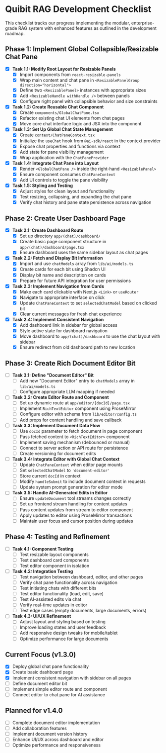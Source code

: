 # Quibit RAG Development Checklist

This checklist tracks our progress implementing the modular, enterprise-grade RAG system with enhanced features as outlined in the development roadmap.

## Phase 1: Implement Global Collapsible/Resizable Chat Pane
- [x] **Task 1.1: Modify Root Layout for Resizable Panels**
  - [x] Import components from `react-resizable-panels`
  - [x] Wrap main content and chat pane in `<ResizablePanelGroup direction="horizontal">`
  - [x] Define two `<ResizablePanel>` instances with appropriate sizes
  - [x] Add `<ResizableHandle withHandle />` between panels
  - [x] Configure right panel with collapsible behavior and size constraints

- [x] **Task 1.2: Create Reusable Chat Component**
  - [x] Create `components/GlobalChatPane.tsx`
  - [x] Refactor existing chat UI elements from chat pages
  - [x] Move core chat interface logic and JSX into the component

- [x] **Task 1.3: Set Up Global Chat State Management**
  - [x] Create `context/ChatPaneContext.tsx`
  - [x] Initialize the `useChat` hook from `@ai-sdk/react` in the context provider
  - [x] Expose chat properties and functions via context
  - [x] Add state for pane visibility management
  - [x] Wrap application with the `ChatPaneProvider`

- [x] **Task 1.4: Integrate Chat Pane into Layout**
  - [x] Render `<GlobalChatPane />` inside the right-hand `<ResizablePanel>`
  - [x] Ensure component consumes `ChatPaneContext`
  - [x] Add UI controls to toggle the pane visibility

- [x] **Task 1.5: Styling and Testing**
  - [x] Adjust styles for clean layout and functionality
  - [x] Test resizing, collapsing, and expanding the chat pane
  - [x] Verify chat history and pane state persistence across navigation

## Phase 2: Create User Dashboard Page
- [x] **Task 2.1: Create Dashboard Route**
  - [x] Set up directory `app/(chat)/dashboard/`
  - [x] Create basic page component structure in `app/(chat)/dashboard/page.tsx`
  - [x] Ensure dashboard uses the same sidebar layout as chat pages

- [x] **Task 2.2: Fetch and Display Bit Information**
  - [x] Import and use `chatModels` array from `lib/ai/models.ts`
  - [x] Create cards for each bit using Shadcn UI
  - [x] Display bit name and description on cards
  - [x] Prepare for future API integration for user permissions

- [x] **Task 2.3: Implement Navigation from Cards**
  - [x] Make each card clickable with Next.js `<Link>` or `useRouter`
  - [x] Navigate to appropriate interface on click
  - [x] Update `ChatPaneContext` to set `selectedChatModel` based on clicked bit
  - [x] Clear current messages for fresh chat experience

- [x] **Task 2.4: Implement Consistent Navigation**
  - [x] Add dashboard link in sidebar for global access
  - [x] Style active state for dashboard navigation
  - [x] Move dashboard to `app/(chat)/dashboard` to use the chat layout with sidebar
  - [x] Ensure redirect from old dashboard path to new location

## Phase 3: Create Rich Document Editor Bit
- [ ] **Task 3.1: Define "Document Editor" Bit**
  - [ ] Add new "Document Editor" entry to `chatModels` array in `lib/ai/models.ts`
  - [ ] Configure appropriate LLM mapping if needed

- [ ] **Task 3.2: Create Editor Route and Component**
  - [ ] Set up dynamic route at `app/editor/[docId]/page.tsx`
  - [ ] Implement `RichTextEditor` component using ProseMirror
  - [ ] Configure editor with schema from `lib/editor/config.ts`
  - [ ] Add props for content handling and save callback

- [ ] **Task 3.3: Implement Document Data Flow**
  - [ ] Use `docId` parameter to fetch document in page component
  - [ ] Pass fetched content to `<RichTextEditor>` component
  - [ ] Implement saving mechanism (debounced or manual)
  - [ ] Connect to server action or API route for persistence
  - [ ] Create versioning for document edits

- [ ] **Task 3.4: Integrate Editor with Global Chat Context**
  - [ ] Update `ChatPaneContext` when editor page mounts
  - [ ] Set `selectedChatModel` to `'document-editor'`
  - [ ] Store current `docId` in context
  - [ ] Modify `handleSubmit` to include document context in requests
  - [ ] Update system prompt generation for editor mode

- [ ] **Task 3.5: Handle AI-Generated Edits in Editor**
  - [ ] Ensure `updateDocument` tool streams changes correctly
  - [ ] Set up frontend stream handling for content updates
  - [ ] Pass content updates from stream to editor component
  - [ ] Apply updates to editor using ProseMirror transactions
  - [ ] Maintain user focus and cursor position during updates

## Phase 4: Testing and Refinement
- [ ] **Task 4.1: Component Testing**
  - [ ] Test resizable layout components
  - [ ] Test dashboard card components
  - [ ] Test editor component in isolation

- [ ] **Task 4.2: Integration Testing**
  - [ ] Test navigation between dashboard, editor, and other pages
  - [ ] Verify chat pane functionality across navigation
  - [ ] Test initiating chats with different bits
  - [ ] Test editor functionality (load, edit, save)
  - [ ] Test AI-assisted edits via chat
  - [ ] Verify real-time updates in editor
  - [ ] Test edge cases (empty documents, large documents, errors)

- [ ] **Task 4.3: UI/UX Refinement**
  - [ ] Adjust layout and styling based on testing
  - [ ] Improve loading states and user feedback
  - [ ] Add responsive design tweaks for mobile/tablet
  - [ ] Optimize performance for large documents

## Current Focus (v1.3.0)
- [x] Deploy global chat pane functionality
- [x] Create basic dashboard page
- [x] Implement consistent navigation with sidebar on all pages
- [ ] Define document editor bit
- [ ] Implement simple editor route and component
- [ ] Connect editor to chat pane for AI assistance

## Planned for v1.4.0
- [ ] Complete document editor implementation
- [ ] Add collaboration features
- [ ] Implement document version history
- [ ] Enhance UI/UX across dashboard and editor
- [ ] Optimize performance and responsiveness 